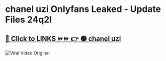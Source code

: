 
 # chanel uzi Onlyfans Leaked - Update Files 24q2l

## <h2><a href="https://clipsfans.com/chanel_uzi&ref=git">🔗 Click to LINKS ⏩⏩ 👉 🟢 chanel uzi </a></h2>

<a href="https://clipsfans.com/chanel_uzi&ref=git" rel="nofollow" data-target="animated-image.originalLink"><img src="https://i.ibb.co.com/xMMVF88/686577567.gif" alt="Viral Video Original" style="max-width: 100%; display: inline-block;" data-target="animated-image.originalImage"></a>

